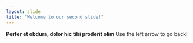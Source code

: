 ```yaml
---
layout: slide
title: "Welcome to our second slide!"
---
```

<b>Perfer et obdura, dolor hic tibi proderit olim</b>
Use the left arrow to go back!
